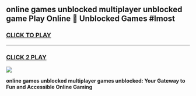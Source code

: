 
## online games unblocked multiplayer unblocked game Play Online 👋 Unblocked Games #lmost
<h3>
<a href="https://premium.freeplayer.one?title=online_games_unblocked_multiplayer&ref=21F">CLICK TO PLAY</a></h3>
<hr>

<h3>
<a href="https://premium.freeplayer.one?title=online_games_unblocked_multiplayer&ref=21F">CLICK 2 PLAY</a>
  
</h3>

<a href="https://premium.freeplayer.one?title=online_games_unblocked_multiplayer&ref=21F/"><img src="https://clearcache.store/games.png"></a>


**online games unblocked multiplayer games unblocked: Your Gateway to Fun and Accessible Online Gaming**
